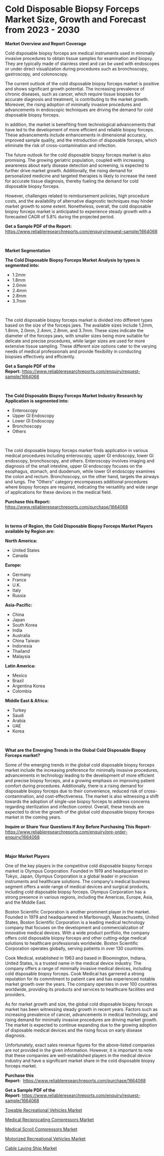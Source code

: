 <p><h1>Cold Disposable Biopsy Forceps Market Size, Growth and Forecast from 2023 - 2030</h1></p><p><strong>Market Overview and Report Coverage</strong></p>
<p><p>Cold disposable biopsy forceps are medical instruments used in minimally invasive procedures to obtain tissue samples for examination and biopsy. They are typically made of stainless steel and can be used with endoscopes or under direct visualization during procedures such as bronchoscopy, gastroscopy, and colonoscopy.</p><p>The current outlook of the cold disposable biopsy forceps market is positive and shows significant growth potential. The increasing prevalence of chronic diseases, such as cancer, which require tissue biopsies for accurate diagnosis and treatment, is contributing to the market growth. Moreover, the rising adoption of minimally invasive procedures and advancements in endoscopic techniques are driving the demand for cold disposable biopsy forceps.</p><p>In addition, the market is benefiting from technological advancements that have led to the development of more efficient and reliable biopsy forceps. These advancements include enhancements in dimensional accuracy, improved sample quality, and the introduction of disposable forceps, which eliminate the risk of cross-contamination and infection.</p><p>The future outlook for the cold disposable biopsy forceps market is also promising. The growing geriatric population, coupled with increasing awareness about early disease detection and screening, is expected to further drive market growth. Additionally, the rising demand for personalized medicine and targeted therapies is likely to increase the need for accurate tissue diagnosis, thereby fueling the demand for cold disposable biopsy forceps.</p><p>However, challenges related to reimbursement policies, high procedure costs, and the availability of alternative diagnostic techniques may hinder market growth to some extent. Nonetheless, overall, the cold disposable biopsy forceps market is anticipated to experience steady growth with a forecasted CAGR of 5.8% during the projected period.</p></p>
<p><strong>Get a Sample PDF of the Report:</strong> <a href="https://www.reliableresearchreports.com/enquiry/request-sample/1664068">https://www.reliableresearchreports.com/enquiry/request-sample/1664068</a></p>
<p>&nbsp;</p>
<p><strong>Market Segmentation</strong></p>
<p><strong>The Cold Disposable Biopsy Forceps Market Analysis by types is segmented into:</strong></p>
<p><ul><li>1.2mm</li><li>1.8mm</li><li>2.0mm</li><li>2.4mm</li><li>2.8mm</li><li>3.7mm</li></ul></p>
<p>&nbsp;</p>
<p><p>The cold disposable biopsy forceps market is divided into different types based on the size of the forceps jaws. The available sizes include 1.2mm, 1.8mm, 2.0mm, 2.4mm, 2.8mm, and 3.7mm. These sizes indicate the diameter of the forceps jaws, with smaller sizes being more suitable for delicate and precise procedures, while larger sizes are used for more extensive tissue sampling. These different size options cater to the varying needs of medical professionals and provide flexibility in conducting biopsies effectively and efficiently.</p></p>
<p><strong>Get a Sample PDF of the Report:</strong>&nbsp;<a href="https://www.reliableresearchreports.com/enquiry/request-sample/1664068">https://www.reliableresearchreports.com/enquiry/request-sample/1664068</a></p>
<p>&nbsp;</p>
<p><strong>The Cold Disposable Biopsy Forceps Market Industry Research by Application is segmented into:</strong></p>
<p><ul><li>Enteroscopy</li><li>Upper GI Endoscopy</li><li>Lower GI Endoscopy</li><li>Bronchoscopy</li><li>Others</li></ul></p>
<p>&nbsp;</p>
<p><p>The cold disposable biopsy forceps market finds application in various medical procedures including enteroscopy, upper GI endoscopy, lower GI endoscopy, bronchoscopy, and others. Enteroscopy involves imaging and diagnosis of the small intestine, upper GI endoscopy focuses on the esophagus, stomach, and duodenum, while lower GI endoscopy examines the colon and rectum. Bronchoscopy, on the other hand, targets the airways and lungs. The "Others" category encompasses additional procedures where biopsy forceps are required, indicating the versatility and wide range of applications for these devices in the medical field.</p></p>
<p><strong>Purchase this Report:</strong>&nbsp; <a href="https://www.reliableresearchreports.com/purchase/1664068">https://www.reliableresearchreports.com/purchase/1664068</a></p>
<p>&nbsp;</p>
<p><strong>In terms of Region, the Cold Disposable Biopsy Forceps Market Players available by Region are:</strong></p>
<p>
    <p> <strong> North America: </strong>
        <ul>
            <li>United States</li>
            <li>Canada</li>
        </ul>
        </p> 
    <p> <strong> Europe: </strong>
        <ul>
            <li>Germany</li>
            <li>France</li>
            <li>U.K.</li>
            <li>Italy</li>
            <li>Russia</li>
        </ul>
        </p> 
    <p> <strong> Asia-Pacific: </strong>
        <ul>
            <li>China</li>
            <li>Japan</li>
            <li>South Korea</li>
            <li>India</li>
            <li>Australia</li>
            <li>China Taiwan</li>
            <li>Indonesia</li>
            <li>Thailand</li>
            <li>Malaysia</li>
        </ul>
        </p> 
    <p> <strong> Latin America: </strong>
        <ul>
            <li>Mexico</li>
            <li>Brazil</li>
            <li>Argentina Korea</li>
            <li>Colombia</li>
        </ul>
        </p> 
    <p> <strong> Middle East & Africa: </strong>
        <ul>
            <li>Turkey</li>
            <li>Saudi</li>
            <li>Arabia</li>
            <li>UAE</li>
            <li>Korea</li>
        </ul>
    </p>
    </p>
<p>&nbsp;</p>
<p><strong>What are the Emerging Trends in the Global Cold Disposable Biopsy Forceps market?</strong></p>
<p><p>Some of the emerging trends in the global cold disposable biopsy forceps market include the increasing preference for minimally invasive procedures, advancements in technology leading to the development of more efficient and precise biopsy forceps, and a growing emphasis on improving patient comfort during procedures. Additionally, there is a rising demand for disposable biopsy forceps due to their convenience, reduced risk of cross-contamination, and cost-effectiveness. The market is also witnessing a shift towards the adoption of single-use biopsy forceps to address concerns regarding sterilization and infection control. Overall, these trends are expected to drive the growth of the global cold disposable biopsy forceps market in the coming years.</p></p>
<p><strong>Inquire or Share Your Questions If Any Before Purchasing This Report</strong>- <a href="https://www.reliableresearchreports.com/enquiry/pre-order-enquiry/1664068">https://www.reliableresearchreports.com/enquiry/pre-order-enquiry/1664068</a></p>
<p>&nbsp;</p>
<p><strong>Major Market Players</strong></p>
<p><p>One of the key players in the competitive cold disposable biopsy forceps market is Olympus Corporation. Founded in 1919 and headquartered in Tokyo, Japan, Olympus Corporation is a global leader in precision instruments and healthcare solutions. The company's medical business segment offers a wide range of medical devices and surgical products, including cold disposable biopsy forceps. Olympus Corporation has a strong presence in various regions, including the Americas, Europe, Asia, and the Middle East.</p><p>Boston Scientific Corporation is another prominent player in the market. Founded in 1979 and headquartered in Marlborough, Massachusetts, United States, Boston Scientific Corporation is a leading medical technology company that focuses on the development and commercialization of innovative medical devices. With a wide product portfolio, the company offers cold disposable biopsy forceps and other cutting-edge medical solutions to healthcare professionals worldwide. Boston Scientific Corporation operates globally, serving patients in over 130 countries.</p><p>Cook Medical, established in 1963 and based in Bloomington, Indiana, United States, is a trusted name in the medical device industry. The company offers a range of minimally invasive medical devices, including cold disposable biopsy forceps. Cook Medical has garnered a strong reputation for its commitment to patient care and has experienced notable market growth over the years. The company operates in over 100 countries worldwide, providing its products and services to healthcare facilities and providers.</p><p>As for market growth and size, the global cold disposable biopsy forceps market has been witnessing steady growth in recent years. Factors such as increasing prevalence of cancer, advancements in medical technology, and rising demand for minimally invasive procedures are driving market growth. The market is expected to continue expanding due to the growing adoption of disposable medical devices and the rising focus on early disease diagnosis.</p><p>Unfortunately, exact sales revenue figures for the above-listed companies are not provided in the given information. However, it is important to note that these companies are well-established players in the medical device industry and have a significant market share in the cold disposable biopsy forceps market.</p></p>
<p><strong>Purchase this Report:</strong>&nbsp;&nbsp;<a href="https://www.reliableresearchreports.com/purchase/1664068">https://www.reliableresearchreports.com/purchase/1664068</a></p>
<p></p>
<p><strong>Get a Sample PDF of the Report:</strong>&nbsp;<a href="https://www.reliableresearchreports.com/enquiry/request-sample/1664068">https://www.reliableresearchreports.com/enquiry/request-sample/1664068</a></p>
<p><p><a href="https://medium.com/@tatemonahan564856/towable-recreational-vehicles-market-size-growth-forecast-2023-2030-783f9cfb9f6a">Towable Recreational Vehicles Market</a></p><p><a href="https://github.com/ChiragRp1/Market-Research-Report-List-1/blob/main/medical-reciprocating-compressors-market.md">Medical Reciprocating Compressors Market</a></p><p><a href="https://github.com/BryceTownsendr/Market-Research-Report-List-1/blob/main/medical-scroll-compressors-market.md">Medical Scroll Compressors Market</a></p><p><a href="https://medium.com/@karleeprice2004/motorized-recreational-vehicles-market-size-growth-forecast-2023-2030-2379d417f779">Motorized Recreational Vehicles Market</a></p><p><a href="https://www.linkedin.com/pulse/decoding-cable-laying-ship-market-deep-dive-latest-trends/">Cable Laying Ship Market</a></p></p>